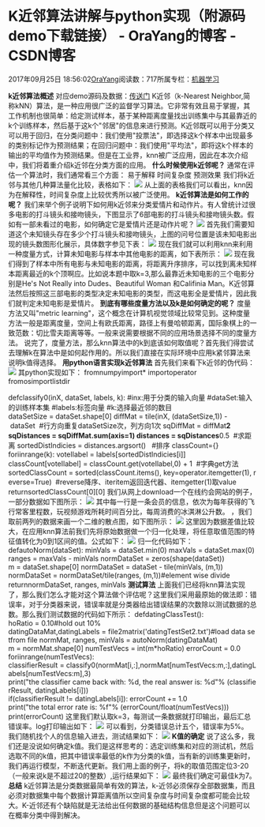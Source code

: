 
# K近邻算法讲解与python实现（附源码demo下载链接） - OraYang的博客 - CSDN博客

2017年09月25日 18:56:02[OraYang](https://me.csdn.net/u010665216)阅读数：717所属专栏：[机器学习](https://blog.csdn.net/column/details/16605.html)



**k近邻算法概述**
对应demo源码及数据：[传送门](http://download.csdn.net/download/u010665216/9994775)
K近邻（k-Nearest Neighbor,简称kNN）算法，是一种应用很广泛的监督学习算法。它非常有效且易于掌握，其工作机制也很简单：给定测试样本，基于某种距离度量找出训练集中与其最靠近的k个训练样本，然后基于这k个"邻居"的信息来进行预测。K近邻既可以用于分类又可以用于回归，在分类问题中：我们使用"投票法"，即选择这k个样本中出现最多的类别标记作为预测结果；在回归问题中：我们使用"平均法"，即将这k个样本的输出的平均值作为预测结果。但是在工业界，knn被广泛应用，因此在本次介绍中，我们将着重介绍k近邻在分类方面的应用。
**什么时候使用k近邻呢？**
通常在评估一个算法时，我们通常看三个方面：
易于解释
时间复杂度
预测效果
我们将k近邻与其他几种算法量化比较，表格如下：
![](https://img-blog.csdn.net/20170925185554791)
从上面的表格我们可以看出，knn因为在解释性，时间复杂度上比较优秀所以被广泛使用。
**k近邻算法是如何工作的呢？**
我们来举个例子说明下如何用k近邻来分类爱情片和动作片。有人曾统计过很多电影的打斗镜头和接吻镜头，下图显示了6部电影的打斗镜头和接吻镜头数。假如有一部未看过的电影，如何确定它是爱情片还是动作片呢？
![](https://img-blog.csdn.net/20170925185556870)
首先我们需要知道这个未知镜头存在多少个打斗镜头和接吻镜头，上图的问号位置是该未知电影出现的镜头数图形化展示，具体数字参见下表：
![](https://img-blog.csdn.net/20170925185557657)
现在我们就可以利用knn来利用一种度量方式，计算未知电影与样本中其他电影的距离，如下表所示：
![](https://img-blog.csdn.net/20170925185558026)
现在我们得到了样本中所有电影与未知电影的距离，将距离升序排序，可以找到离未知样本距离最近的k个顶啊应。比如说本题中取k=3,那么最靠近未知电影的三个电影分别是He's Not Really into Dudes、Beautiful Woman 和Califinia Man。K近邻算法然后按照这三部电影的类型决定未知电影的类型，而这电影全是爱情片，因此我们就判定未知电影是爱情片。
**到底有哪些度量方法以及k是如何确定的呢？**
度量方法又叫"metric learning"，这个概念在计算机视觉领域比较常见到。这种度量方法一般是距离度量，空间上有欧氏距离，路径上有曼哈顿距离，国际象棋上的一致范数：切比雪夫距离等等。一般来说需要根据不同的应用场景选择不同的度量方法。
说完了，度量方法，那么knn算法中的k到底该如何取值呢？首先我们得尝试去理解k在算法中是如何起作用的。所以我们直接在实际环境中应用k紧邻算法来说明k值得选择。
**用python语言实现k近邻算法**
首先我们来看下k近邻的伪代码：
![](https://img-blog.csdn.net/20170925185558440)
其python实现如下：
fromnumpyimport*
importoperator
fromosimportlistdir

defclassify0(inX, dataSet, labels, k):
\#inx:用于分类的输入向量
\#dataSet:输入的训练样本集
\#labels:标签向量
\#k:选择最近邻的数目
dataSetSize = dataSet.shape[0]
diffMat = tile(inX, (dataSetSize,1)) - dataSet  \#行方向重复dataSetSize次，列方向1次
sqDiffMat = diffMat**2
sqDistances = sqDiffMat.sum(axis=1)
distances = sqDistances**0.5  \#求距离
sortedDistIndicies = distances.argsort()   \#排序
classCount={}
foriinrange(k):
voteIlabel = labels[sortedDistIndicies[i]]
classCount[voteIlabel] = classCount.get(voteIlabel,0) + 1  \#字典get方法
sortedClassCount = sorted(classCount.items(), key=operator.itemgetter(1), reverse=True)  \#reverse降序、iteritem返回迭代器、itemgetter(1)取value
returnsortedClassCount[0][0]
我们从网上download一个在线约会网站的例子，一部分数据如下图所示：
![](https://img-blog.csdn.net/20170925185559033)
其中每一行是一条会员的信息，依次为每年获得的飞行常客里程数，玩视频游戏所耗时间百分比，每周消费的冰淇淋公升数。
，我们取前两列的数据来画一个二维的散点图，如下图所示：
![](https://img-blog.csdn.net/20170925185559613)
这里因为数据差值比较大，在应用knn算法前我们先将原始数据做一个归一化处理，将任意取值范围的特征值转化为0到1区间的值。公式如下：
![](https://img-blog.csdn.net/20170925185559986)
归一化代码如下：
defautoNorm(dataSet):
minVals = dataSet.min(0)
maxVals = dataSet.max(0)
ranges = maxVals - minVals
normDataSet = zeros(shape(dataSet))
m = dataSet.shape[0]
normDataSet = dataSet - tile(minVals, (m,1))
normDataSet = normDataSet/tile(ranges, (m,1))\#element wise divide
returnnormDataSet, ranges, minVals
**测试算法**
上面我们已经将knn算法实现了，那么我们怎么才能对这个算法做个评估呢？这里我们采用最原始的做法即：错误率，对于分类器来说，错误率就是分类器给出错误结果的次数除以测试数据的总数。那么我们测试数据的代码如下所示：
defdatingClassTest():
hoRatio = 0.10\#hold out 10%
datingDataMat,datingLabels = file2matrix('datingTestSet2.txt')\#load data setfrom file
normMat, ranges, minVals = autoNorm(datingDataMat)
m = normMat.shape[0]
numTestVecs = int(m*hoRatio)
errorCount = 0.0
foriinrange(numTestVecs):
classifierResult = classify0(normMat[i,:],normMat[numTestVecs:m,:],datingLabels[numTestVecs:m],3)
print("the classifier came back with: %d, the real answer is: %d"% (classifierResult, datingLabels[i]))
if(classifierResult != datingLabels[i]): errorCount += 1.0
print("the total error rate is: %f"% (errorCount/float(numTestVecs)))
print(errorCount)
这里我们默认取k=3，每测试一条数据就打印输出，最后汇总错误率。log打印输出如下：
![](https://img-blog.csdn.net/20170925185600534)
可以看到，分类错误总计五个，错误率为5%。
我们随机找个人的信息输入进去，测试结果如下：
![](https://img-blog.csdn.net/20170925185600962)
**K值的确定**
说了这么多，我们还是没说如何确定k值。我们是这样思考的：选定训练集和对应的测试机，然后选取不同的k值，把其中错误率最低的k作为分类的k值，当有新的训练集更新时，我们再运行模型，不断迭代更新。我们用上面的例子，将k的取值范围定位3-20（一般来说k是不超过20的整数）,运行结果如下：
![](https://img-blog.csdn.net/20170925185601959)
最终我们确定可最佳k为7。
**总结**
k近邻算法是分类数据最简单有效的算法，k-近邻必须保存全部数据集，而且必须对数据集中每个数据计算距离值所以空间复杂度与时间复杂度都可能会比较大。K-近邻还有个缺陷就是无法给出任何数据的基础结构信息但是这个问题可以在概率分类中得到解决。


